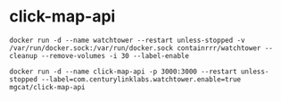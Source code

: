 # click-map-api

```docker run -d --name watchtower --restart unless-stopped -v /var/run/docker.sock:/var/run/docker.sock containrrr/watchtower --cleanup --remove-volumes -i 30 --label-enable```

```docker run -d --name click-map-api -p 3000:3000 --restart unless-stopped --label=com.centurylinklabs.watchtower.enable=true mgcat/click-map-api```
